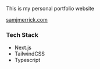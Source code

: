 This is my personal portfolio website

[samjmerrick.com](https://www.samjmerrick.com/)

### Tech Stack

- Next.js
- TailwindCSS
- Typescript
